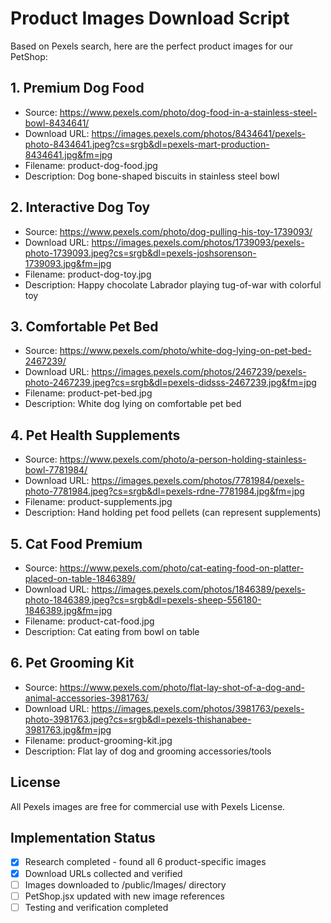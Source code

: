 # Product Images Download Script

Based on Pexels search, here are the perfect product images for our PetShop:

## 1. Premium Dog Food
- Source: https://www.pexels.com/photo/dog-food-in-a-stainless-steel-bowl-8434641/
- Download URL: https://images.pexels.com/photos/8434641/pexels-photo-8434641.jpeg?cs=srgb&dl=pexels-mart-production-8434641.jpg&fm=jpg
- Filename: product-dog-food.jpg
- Description: Dog bone-shaped biscuits in stainless steel bowl

## 2. Interactive Dog Toy  
- Source: https://www.pexels.com/photo/dog-pulling-his-toy-1739093/
- Download URL: https://images.pexels.com/photos/1739093/pexels-photo-1739093.jpeg?cs=srgb&dl=pexels-joshsorenson-1739093.jpg&fm=jpg
- Filename: product-dog-toy.jpg
- Description: Happy chocolate Labrador playing tug-of-war with colorful toy

## 3. Comfortable Pet Bed
- Source: https://www.pexels.com/photo/white-dog-lying-on-pet-bed-2467239/
- Download URL: https://images.pexels.com/photos/2467239/pexels-photo-2467239.jpeg?cs=srgb&dl=pexels-didsss-2467239.jpg&fm=jpg
- Filename: product-pet-bed.jpg
- Description: White dog lying on comfortable pet bed

## 4. Pet Health Supplements
- Source: https://www.pexels.com/photo/a-person-holding-stainless-bowl-7781984/
- Download URL: https://images.pexels.com/photos/7781984/pexels-photo-7781984.jpeg?cs=srgb&dl=pexels-rdne-7781984.jpg&fm=jpg
- Filename: product-supplements.jpg
- Description: Hand holding pet food pellets (can represent supplements)

## 5. Cat Food Premium
- Source: https://www.pexels.com/photo/cat-eating-food-on-platter-placed-on-table-1846389/
- Download URL: https://images.pexels.com/photos/1846389/pexels-photo-1846389.jpeg?cs=srgb&dl=pexels-sheep-556180-1846389.jpg&fm=jpg
- Filename: product-cat-food.jpg
- Description: Cat eating from bowl on table

## 6. Pet Grooming Kit
- Source: https://www.pexels.com/photo/flat-lay-shot-of-a-dog-and-animal-accessories-3981763/
- Download URL: https://images.pexels.com/photos/3981763/pexels-photo-3981763.jpeg?cs=srgb&dl=pexels-thishanabee-3981763.jpg&fm=jpg
- Filename: product-grooming-kit.jpg
- Description: Flat lay of dog and grooming accessories/tools

## License
All Pexels images are free for commercial use with Pexels License.

## Implementation Status
- [x] Research completed - found all 6 product-specific images
- [x] Download URLs collected and verified
- [ ] Images downloaded to /public/Images/ directory  
- [ ] PetShop.jsx updated with new image references
- [ ] Testing and verification completed
